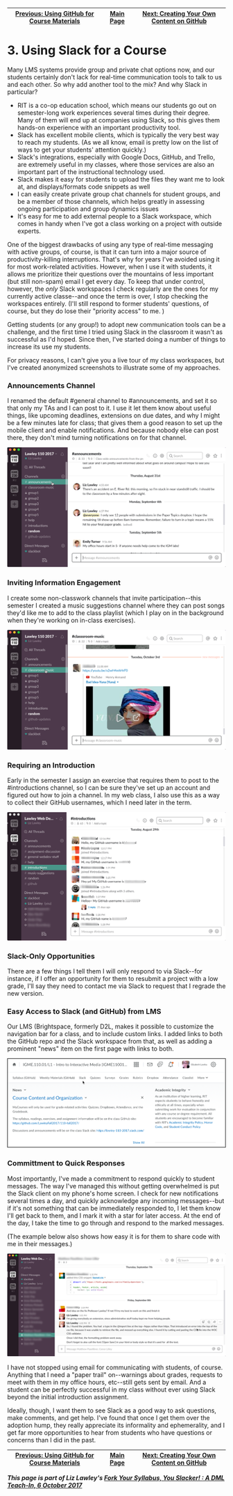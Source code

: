 | [Previous: Using GitHub for Course Materials](usingGithub.md) | [Main Page](README.md) | [Next: Creating Your Own Content on GitHub](creatingGithub.md) |
|--------------------------------|-----------------------------|------------------------|

# 3. Using Slack for a Course

Many LMS systems provide group and private chat options now, and our students certainly don't lack for real-time communication tools to talk to us and each other. So why add another tool to the mix? And why Slack in particular?

- RIT is a co-op education school, which means our students go out on semester-long work experiences several times during their degree. Many of them will end up at companies using Slack, so this gives them hands-on experience with an important productivity tool.
- Slack has excellent mobile clients, which is typically the very best way to reach my students. (As we all know, email is pretty low on the list of ways to get your students' attention quickly.)
- Slack's integrations, especially with Google Docs, GitHub, and Trello, are extremely useful in my classes, where those services are also an important part of the instructional technology used. 
- Slack makes it easy for students to upload the files they want me to look at, and displays/formats code snippets as well
- I can easily create private group chat channels for student groups, and be a member of those channels, which helps greatly in assessing ongoing participation and group dynamics issues
- It's easy for me to add external people to a Slack workspace, which comes in handy when I've got a class working on a project with outside experts. 

One of the biggest drawbacks of using any type of real-time messaging with active groups, of course, is that it can turn into a major source of productivity-killing interruptions. That's why for years I've avoided using it for most work-related activities. However, when I use it with students, it allows me prioritize their questions over the mountains of less important (but still non-spam) email I get every day. To keep that under control, however, the *only* Slack workspaces I check regularly are the ones for my currently active classe--and once the term is over, I stop checking the workspaces entirely. (I'll still respond to former students' questions, of course, but they do lose their "priority access" to me. ) 

Getting students (or any group!) to adopt new communication tools can be a challenge, and the first time I tried using Slack in the classroom it wasn't as successful as I'd hoped. Since then, I've started doing a number of things to increase its use my students. 

For privacy reasons, I can't give you a live tour of my class workspaces, but I've created anonymized screenshots to illustrate some of my approaches.

### Announcements Channel
I renamed the default \#general channel to \#announcements, and set it so that only my TAs and I can post to it. I use it let them know about useful things, like upcoming deadlines, extensions on due dates, and why I might be a few minutes late for class; that gives them a good reason to set up the mobile client and enable notifications. And because nobody else can post there, they don't mind turning notifications on for that channel. 

![Class announcements channel](images/slack-classroom-announcements.png)

### Inviting Information Engagement
I create some non-classwork channels that invite participation--this semester I created a music suggestions channel where they can post songs they'd like me to add to the class playlist (which I play on in the background when they're working on in-class exercises). 

![Slack music suggestions](images/slack-classroom-music.png)

### Requiring an Introduction
Early in the semester I assign an exercise that requires them to post to the \#introductions channel, so I can be sure they've set up an account and figured out how to join a channel. In my web class, I also use this as a way to collect their GitHub usernames, which I need later in the term. 

![Slack intros](images/slack-classroom-intros.png)

### Slack-Only Opportunities
There are a few things I tell them I will only respond to via Slack--for instance, if I offer an opportunity for them to resubmit a project with a low grade, I'll say they need to contact me via Slack to request that I regrade the new version.

### Easy Access to Slack (and GitHub) from LMS
Our LMS (Brightspace, formerly D2L, makes it possible to customize the navigation bar for a class, and to include custom links. I added links to both the GitHub repo and the Slack workspace from that, as well as adding a prominent "news" item on the first page with links to both. 

![Slack links in LMS](images/slack-lms-link.png)

### Committment to Quick Responses
Most importantly, I've made a commitment to respond quickly to student messages. The way I've managed this without getting overwhelmed is put the Slack client on my phone's home screen. I check for new notifications several times a day, and quickly acknowledge any incoming messages--but if it's not something that can be immediately responded to, I let them know I'll get back to them, and I mark it with a star for later access. At the end of the day, I take the time to go through and respond to the marked messages. 

(The example below also shows how easy it is for them to share code with me in their messages.)

![Slack response](images/slack-snippet.png)


I have not stopped using email for communicating with students, of course. Anything that I need a "paper trail" on--warnings about grades, requests to meet with them in my office hours, etc--still gets sent by email. And a student can be perfectly successful in my class without ever using Slack beyond the initial introduction assignment. 

Ideally, though, I want them to see Slack as a good way to ask questions, make comments, and get help. I've found that once I get them over the adoption hump, they really appreciate its informality and ephemerality, and I get far more opportunities to hear from students who have questions or concerns than I did in the past. 

| [Previous: Using GitHub for Course Materials](usingGithub.md) | [Main Page](README.md) | [Next: Creating Your Own Content on GitHub](creatingGithub.md) |
|--------------------------------|-----------------------------|------------------------|

***This page is part of Liz Lawley's [Fork Your Syllabus, You Slacker! : A DML Teach-In, 6 October 2017](https://dml2017.sched.com/event/0f03a40b042cc1a6f4e73a78a62d0305)***
